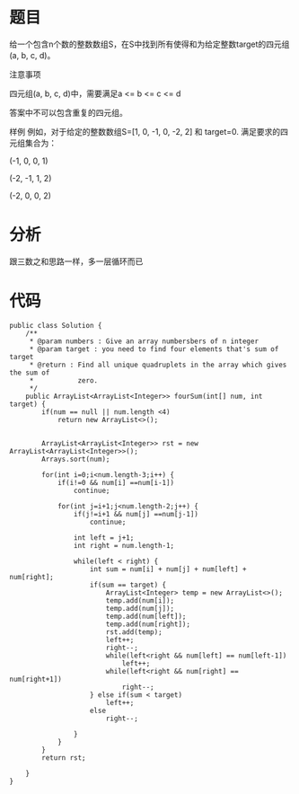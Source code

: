 # 题目
给一个包含n个数的整数数组S，在S中找到所有使得和为给定整数target的四元组(a, b, c, d)。

 注意事项

四元组(a, b, c, d)中，需要满足a <= b <= c <= d

答案中不可以包含重复的四元组。

样例
例如，对于给定的整数数组S=[1, 0, -1, 0, -2, 2] 和 target=0. 满足要求的四元组集合为：

(-1, 0, 0, 1)

(-2, -1, 1, 2)

(-2, 0, 0, 2)

# 分析
跟三数之和思路一样，多一层循环而已

# 代码
```
public class Solution {
    /**
     * @param numbers : Give an array numbersbers of n integer
     * @param target : you need to find four elements that's sum of target
     * @return : Find all unique quadruplets in the array which gives the sum of
     *           zero.
     */
    public ArrayList<ArrayList<Integer>> fourSum(int[] num, int target) {
        if(num == null || num.length <4)
			return new ArrayList<>();
			
			
		ArrayList<ArrayList<Integer>> rst = new ArrayList<ArrayList<Integer>>();
		Arrays.sort(num);
		
		for(int i=0;i<num.length-3;i++) {
			if(i!=0 && num[i] ==num[i-1])
				continue;
			
			for(int j=i+1;j<num.length-2;j++) {
				if(j!=i+1 && num[j] ==num[j-1])
					continue;
				
				int left = j+1;
				int right = num.length-1;
				
				while(left < right) {
					int sum = num[i] + num[j] + num[left] + num[right];
					if(sum == target) {
						ArrayList<Integer> temp = new ArrayList<>();
						temp.add(num[i]);
						temp.add(num[j]);
						temp.add(num[left]);
						temp.add(num[right]);
						rst.add(temp);
						left++;
						right--;
						while(left<right && num[left] == num[left-1])
							left++;
						while(left<right && num[right] == num[right+1])
							right--;
					} else if(sum < target)
						left++;
					else
						right--;
					
				}
			}
		}
		return rst;
				
    }
}
```
